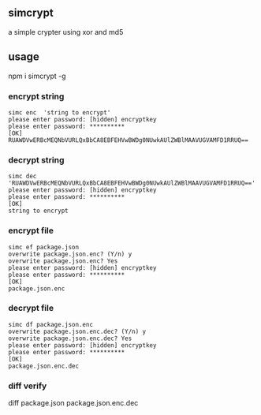 ## simcrypt
a simple crypter using xor and md5
## usage
npm i simcrypt -g
### encrypt string
```
simc enc  'string to encrypt'
please enter password: [hidden] encryptkey
please enter password: **********
[OK]
RUAWDVwERBcMEQNbVURLQxBbCA8EBFEHVwBWDg0NUwkAUlZWBlMAAVUGVAMFD1RRUQ==

```

### decrypt string
```
simc dec 'RUAWDVwERBcMEQNbVURLQxBbCA8EBFEHVwBWDg0NUwkAUlZWBlMAAVUGVAMFD1RRUQ=='
please enter password: [hidden] encryptkey
please enter password: **********
[OK]
string to encrypt
```

### encrypt file
```
simc ef package.json
overwrite package.json.enc? (Y/n) y
overwrite package.json.enc? Yes
please enter password: [hidden] encryptkey
please enter password: **********
[OK]
package.json.enc

```

### decrypt file
```
simc df package.json.enc
overwrite package.json.enc.dec? (Y/n) y
overwrite package.json.enc.dec? Yes
please enter password: [hidden] encryptkey
please enter password: **********
[OK]
package.json.enc.dec
```
### diff verify
diff package.json package.json.enc.dec

